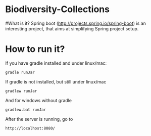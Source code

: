 # Biodiversity-Collections

#What is it?
Spring boot (http://projects.spring.io/spring-boot) is an interesting project, that aims at simplifying Spring project setup. 

# How to run it?
If you have gradle installed and under linux/mac:

    gradle runJar

If gradle is not installed, but still under linux/mac

    gradlew runJar

And for windows without gradle

    gradlew.bat runJar

After the server is running, go to

```
http://localhost:8080/
```
